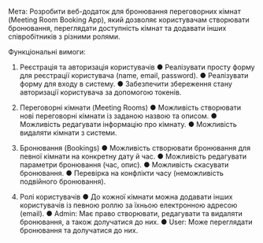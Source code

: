 Мета:
Розробити веб-додаток для бронювання переговорних кімнат (Meeting Room Booking App), який дозволяє користувачам створювати бронювання, переглядати доступність кімнат та додавати інших співробітників з різними ролями.

Функціональні вимоги:
1. Реєстрація та авторизація користувачів
● Реалізувати просту форму для реєстрації користувача (name, email, password).
● Реалізувати форму для входу в систему.
● Забезпечити збереження стану авторизації користувача за допомогою токенів.

2. Переговорні кімнати (Meeting Rooms)
● Можливість створювати нові переговорні кімнати із заданою назвою та описом.
● Можливість редагувати інформацію про кімнату.
● Можливість видаляти кімнати з системи.

3. Бронювання (Bookings)
● Можливість створювати бронювання для певної кімнати на конкретну дату й час.
● Можливість редагувати параметри бронювання (час, опис).
● Можливість скасувати бронювання.
● Перевірка на конфлікти часу (неможливість подвійного бронювання).

4. Ролі користувачів
● До кожної кімнати можна додавати інших користувачів із певною роллю за їхньою електронною адресою (email). 
● Admin: Має право створювати, редагувати та видаляти бронювання, а також долучатися до них.
● User: Може переглядати бронювання та долучатися до них.
